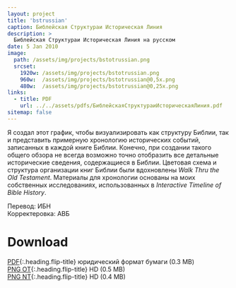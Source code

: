 ```yaml
---
layout: project
title: 'bstrussian'
caption: Библейская Структураи Историческая Линия
description: >
  Библейская Структураи Историческая Линия на русском
date: 5 Jan 2010
image: 
  path: /assets/img/projects/bstotrussian.png
  srcset: 
    1920w: /assets/img/projects/bstotrussian.png
    960w:  /assets/img/projects/bstotrussian@0,5x.png
    480w:  /assets/img/projects/bstotrussian@0,25x.png
links:
  - title: PDF
    url: ../../assets/pdfs/БиблейскаяСтруктураиИсторическаяЛиния.pdf
sitemap: false
---
```

Я создал этот график, чтобы визуализировать как структуру Библии, так и представить примерную хронологию исторических событий, записанных в каждой книге Библии. Конечно, при создании такого общего обзора не всегда возможно точно отобразить все детальные исторические сведения, содержащиеся в Библии. Цветовая схема и структура организации книг Библии были вдохновлены *Walk Thru the Old Testament*. Материалы для хронологии основаны на моих собственных исследованиях, использованных в *Interactive Timeline of Bible History*.

Перевод: ИБН  
Корректеровка: АВБ

# Download
[PDF](../assets/pdfs/БиблейскаяСтруктураиИсторическаяЛиния.pdf){:.heading.flip-title} <span class="icon-file-pdf"></span> юридический формат бумаги (0.3 MB)  
[PNG OT](../assets/img/hd/bstothdrussian.png){:.heading.flip-title} <span class="icon-file-picture"></span> HD (0.5 MB)  
[PNG NT](../assets/img/hd/bstnthdrussian.png){:.heading.flip-title} <span class="icon-file-picture"></span> HD (0.4 MB)